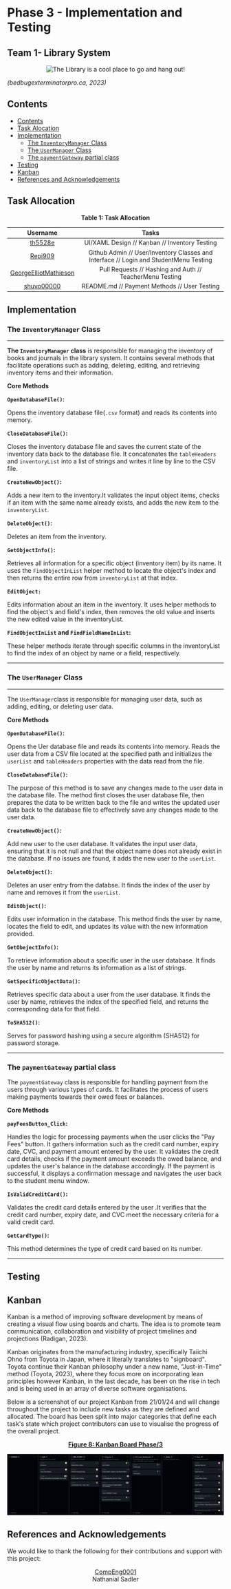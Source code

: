 <!-- omit in toc -->
# Phase 3 - Implementation and Testing

<!-- omit in toc -->
## Team 1- Library System

<div align=center>

![The Library is a cool place to go and hang out!](https://www.bedbugexterminatorpro.ca/wp-content/uploads/2019/05/libraries.jpg "The Library is a cool place to go and hang out!")
</div>
<i>(bedbugexterminatorpro.ca, 2023)</i>


<!-- omit in toc -->

## Contents 
- [Contents](#contents)
- [Task Alocation](#task-alocation)
- [Implementation](#implementation)
  - [The `InventoryManager` Class](#the-inventorymanager-class)
  - [The `UserManager` Class](#the-usermanager-class)
  - [The `paymentGateway` partial class](#the-paymentgateway-partial-class)
- [Testing](#testing)
- [Kanban](#kanban)
- [References and Acknowledgements](#references-and-acknowledgements)

## Task Allocation

<div align=center>

**Table 1: Task Allocation**

| Username | Tasks |
|:---:|:---:|
| [th5528e](https://github.com/th5528e) | UI/XAML Design // Kanban // Inventory Testing
| [Repi909](https://github.com/Repi909) | Github Admin // User/Inventory Classes and Interface // Login and StudentMenu Testing
| [GeorgeElliotMathieson](https://github.com/GeorgeElliotMathieson) | Pull Requests // Hashing and Auth // TeacherMenu Testing
| [shuvo00000](https://github.com/shuvo00000) | README.md // Payment Methods // User Testing

</div>

## Implementation

### The `InventoryManager` Class
---

**The `InventoryManager` class** is responsible for managing the inventory of books and journals in the library system. It contains several methods that facilitate operations such as adding, deleting, editing, and retrieving inventory items and their information. 

**Core Methods**

**`OpenDatabaseFile()`:**

Opens the inventory database file(`.csv` format) and reads its contents into memory.

**`CloseDatabaseFile()`:**

Closes the inventory database file and saves the current state of the inventory data back to the database file. It concatenates the `tableHeaders` and `inventoryList` into a list of strings and writes it line by line to the CSV file.

**`CreateNewObject()`:**

Adds a new item to the inventory.It validates the input object items, checks if an item with the same name already exists, and adds the new item to the `inventoryList`.

**`DeleteObject()`:**

Deletes an item from the inventory.

**`GetObjectInfo()`:**

 Retrieves all information for a specific object (inventory item) by its name. It uses the `FindObjectInList` helper method to locate the object's index and then returns the entire row from `inventoryList` at that index.

**`EditObject:`**

Edits information about an item in the inventory. It uses helper methods to find the object's and field's index, then removes the old value and inserts the new edited value in the inventoryList.

**`FindObjectInList` and `FindFieldNameInList`:**

 These helper methods iterate through specific columns in the inventoryList to find the index of an object by name or a field, respectively.

---

### The `UserManager` Class

---

The `UserManager`class is responsible for managing user data, such as adding, editing, or deleting user data.

**Core Methods**

**`OpenDatabaseFile()`:**

Opens the Uer database file and reads its contents into memory. Reads the user data from a CSV file located at the specified path and initializes the `userList` and `tableHeaders` properties with the data read from the file.

**`CloseDatabaseFile()`:**

The purpose of this method is to save any changes made to the user data in the database file. The method first closes the user database file, then prepares the data to be written back to the file and writes the updated user data back to the database file to effectively save any changes made to the user data.

**`CreateNewObject()`:** 

Add new user to the user database.  It validates the input user data, ensuring that it is not null and that the object name does not already exist in the database. If no issues are found, it adds the new user to the `userList`.

**`DeleteObject()`:**

Deletes an user entry from the databse. It finds the index of the user by name and removes it from the `userList`.

**`EditObject()`:** 

Edits user information in the database. This method finds the user by name, locates the field to edit, and updates its value with the new information provided.

**`GetObejectInfo()`:**

To retrieve information about a specific user in the user database. It finds the user by name and returns its information as a list of strings.

**`GetSpecificObjectData()`:**

Retrieves specific data about a user from the user database. It finds the user by name, retrieves the index of the specified field, and returns the corresponding data for that field.


**`ToSHA512()`:**

Serves for password hashing using a secure algorithm (SHA512) for password storage.

---

### The `paymentGateway` partial class

The `paymentGateway` class is responsible for handling payment from the users through various types of cards. It facilitates the process of users making payments towards their owed fees or balances.

**Core Methods**

**`payFeesButton_Click`:**

Handles the logic for processing payments when the user clicks the "Pay Fees" button. It gathers information such as the credit card number, expiry date, CVC, and payment amount entered by the user. It validates the credit card details, checks if the payment amount exceeds the owed balance, and updates the user's balance in the database accordingly. If the payment is successful, it displays a confirmation message and navigates the user back to the student menu window.

**`IsValidCreditCard()`:**

Validates the credit card details entered by the user .It verifies that the credit card number, expiry date, and CVC meet the necessary criteria for a valid credit card.

**`GetCardType()`:**

This method determines the type of credit card based on its number. 

---



## Testing
## Kanban


Kanban is a method of improving software development by means of creating a visual flow using boards and charts. The idea is to promote team communication, collaboration and visibility of project timelines and projections (Radigan, 2023).

Kanban originates from the manufacturing industry, specifically Taiichi Ohno from Toyota in Japan, where it literally translates to "signboard". Toyota continue their Kanban philosophy under a new name, "Just-in-Time" method (Toyota, 2023), where they focus more on incorporating lean principles however Kanban, in the last decade, has been on the rise in tech and is being used in an array of diverse software organisations.

Below is a screenshot of our project Kanban from 21/01/24 and will change throughout the project to include new tasks as they are defined and allocated. The board has been split into major categories that define each task's state which project contributors can use to visualise the progress of the overall project.

<div align=center>

**[Figure 8: Kanban Board Phase/3](https://github.com/orgs/TeachingMaterial/projects/9)**

![Kanban](kanban.png)

</div>

## References and Acknowledgements

We would like to thank the following for their contributions and support with this project:

<div align=center>

[CompEng0001](https://github.com/CompEng0001)<br>
Nathanial Sadler

</div>
